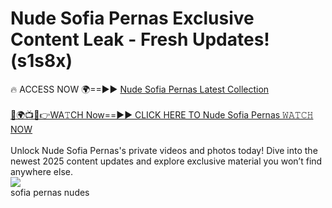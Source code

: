 # Nude Sofia Pernas Exclusive Content Leak - Fresh Updates! (s1s8x)

🔥 ACCESS NOW 🌍==►► <a href="https://tinyurl.com/2mz8nhtm" rel="nofollow">Nude Sofia Pernas Latest Collection</a>
<br><br>
[🔴🌍📺📱👉WA𝚃CH Now==►► CLICK HERE TO Nude Sofia Pernas 𝚆𝙰𝚃𝙲𝙷 NOW](https://tinyurl.com/2mz8nhtm)
<br><br>
Unlock Nude Sofia Pernas's private videos and photos today! Dive into the newest 2025 content updates and explore exclusive material you won’t find anywhere else.
<br>
<a href="https://tinyurl.com/2mz8nhtm" rel="nofollow" data-target="animated-image.originalLink"><img src="https://camo.githubusercontent.com/8a4f000d20f83aca3bf7ec5f350d767afa0574a8a352519fd8cfa583a6f93a33/68747470733a2f2f692e696d6775722e636f6d2f644a486b345a712e676966" data-canonical-src="https://i.imgur.com/dJHk4Zq.gif" style="max-width: 100%; display: inline-block;" data-target="animated-image.originalImage"></a>
<br>
sofia pernas nudes